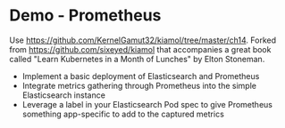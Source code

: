 # Demo - Prometheus

Use https://github.com/KernelGamut32/kiamol/tree/master/ch14. Forked from https://github.com/sixeyed/kiamol that accompanies a great book called "Learn Kubernetes in a Month of Lunches" by Elton Stoneman.

* Implement a basic deployment of Elasticsearch and Prometheus
* Integrate metrics gathering through Prometheus into the simple Elasticsearch instance
* Leverage a label in your Elasticsearch Pod spec to give Prometheus something app-specific to add to the captured metrics
